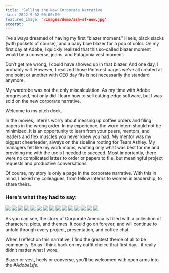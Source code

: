 ```yaml
---
title: 'Selling the New Corporate Narrative
date: 2022-9-02 00:00:00
featured_image: '/images/demo/ash-sf-new.jpg'
excerpt: 
---
```


I’ve always dreamed of having my first “blazer moment.” Heels, black slacks (with pockets of course), and a baby blue blazer for a pop of color. On my first day at Adobe, I quickly realized that this so-called blazer moment would be a converse, jeans, and Patagonia vest moment.	

Don’t get me wrong, I could have showed up in that blazer. And one day, I probably will. However, I realized those Pinterest pages we’ve all created at one point or another with CEO day fits is not necessarily the standard anymore. 

My wardrobe was not the only miscalculation. As my time with Adobe progressed, not only did I learn how to sell cutting edge software, but I was sold on the new corporate narrative.

Welcome to my pitch deck.

In the movies, interns worry about messing up coffee orders and filing papers in the wrong order. In my experience, the word intern should not be minimized. It is an opportunity to learn from your peers, mentors, and leaders and flex muscles you never knew you had. My mentor was my biggest cheerleader, always on the sideline rooting for Team Ashley. My managers felt like my work moms, wanting only what was best for me and providing me with the tools I needed to succeed. Most importantly, there were no complicated lattes to order or papers to file, but meaningful project requests and productive conversations. 

Of course, my story is only a page in the corporate narrative. With this in mind, I asked my colleagues, from fellow interns to women in leadership, to share theirs.


### Here's what they had to say:

<div class="gallery" data-columns="4">
    <img src="/images/demo/corporate-quotes/quote-1.png">
    <img src="/images/demo/corporate-quotes/quote-2.png">
    <img src="/images/demo/corporate-quotes/quote-3.png">
    <img src="/images/demo/corporate-quotes/quote-4.png">
    <img src="/images/demo/corporate-quotes/quote-5.png">
    <img src="/images/demo/corporate-quotes/quote-6.png">
    <img src="/images/demo/corporate-quotes/quote-7.png">
    <img src="/images/demo/corporate-quotes/quote-8.png">
    <img src="/images/demo/corporate-quotes/quote-9.png">
    <img src="/images/demo/corporate-quotes/quote-10.png">
    <img src="/images/demo/corporate-quotes/quote-11.png">
    <img src="/images/demo/corporate-quotes/quote-12.png">
    <img src="/images/demo/corporate-quotes/quote-13.png">
    <img src="/images/demo/corporate-quotes/quote-14.png">
    <img src="/images/demo/corporate-quotes/quote-15.png">
</div>



As you can see, the story of Corporate America is filled with a collection of characters, plots, and themes. It could go on forever, and will continue to unfold through every project, presentation, and coffee chat.

When I reflect on this narrative, I find the greatest theme of all to be community. So as I think back on my outfit choice that first day… it really didn’t matter what I wore. 

Blazer or vest, heels or converse, you’ll be welcomed with open arms into the *#AdobeLife.*
